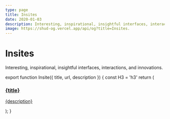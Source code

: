 ```yaml
---
type: page
title: Insites
date: 2020-01-03
description: Interesting, inspirational, insightful interfaces, interactions and innovations. By Shu Ding.
image: https://shud-og.vercel.app/api/og?title=Insites.
---
```


# Insites

Interesting, inspirational, insightful interfaces, interactions, and innovations.

export function Insite({ title, url, description }) {
  const H3 = 'h3'
  return (
    <a className="insite-card block font-semibold" href={url} target="_blank">
      <H3>
        {title}
      </H3>
      <p>{description}</p>
    </a>
  );
}

<div style={{ display: 'flex', gap: '1rem', flexWrap: 'wrap' }}>
  <Insite title="CSS-Only Dino Game" url="/insites/dino.html" description="A trick to reflect document state from CSS animations (Chrome only)." />
  <Insite title="Deutsch.css" url="/insites/deutsch-css" description="Translate any website into Deutsch (Chrome only)." />
  <Insite title="Void 1" url="/insites/void" description="An empty canvas (desktop only)." />
  <Insite title="Void 2" url="/insites/void-ii" description="Another empty canvas (desktop only)." />
  <Insite title="Primes.css" url="/insites/primes-css" description="Finding primes with CSS." />
  <Insite title="Fade-In Animation 1" url="https://twitter.com/shuding_/status/1552438750470340610" description="Brightness and blur." />
  <Insite title="Fade-In Animation 2" url="https://twitter.com/shuding_/status/1553175201357221893" description="Ken Burns." />
  <Insite title="Fade-In Animation 3" url="https://twitter.com/shuding_/status/1556357928176730113" description="Mask." />
</div>
